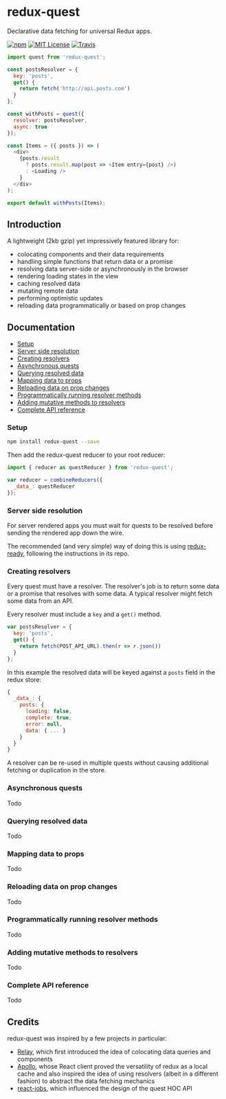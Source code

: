 # redux-quest

Declarative data fetching for universal Redux apps.

[![npm](https://img.shields.io/npm/v/redux-quest.svg?style=flat-square)](http://npm.im/redux-quest)
[![MIT License](https://img.shields.io/npm/l/react-jobs.svg?style=flat-square)](http://opensource.org/licenses/MIT)
[![Travis](https://img.shields.io/travis/djgrant/redux-quest.svg?style=flat-square)](https://travis-ci.org/ctrlplusb/redux-quest)

```js
import quest from 'redux-quest';

const postsResolver = {
  key: 'posts',
  get() {
    return fetch('http://api.posts.com')
  }
};

const withPosts = quest({
  resolver: postsResolver,
  async: true
});

const Items = ({ posts }) => (
  <div>
    {posts.result
      ? posts.result.map(post => <Item entry={post} />)
      : <Loading />
    }
  </div>
);

export default withPosts(Items);
```

## Introduction

A lightweight (2kb gzip) yet impressively featured library for:
- colocating components and their data requirements
- handling simple functions that return data or a promise
- resolving data server-side or asynchronously in the browser
- rendering loading states in the view
- caching resolved data
- mutating remote data
- performing optimistic updates
- reloading data programmatically or based on prop changes

## Documentation

- [Setup](#setup)
- [Server side resolution](#server-side-resolution)
- [Creating resolvers](#creating-resolvers)
- [Asynchronous quests](#asynchronous-quests)
- [Querying resolved data](#querying-resolved-data)
- [Mapping data to props](#mapping-data-to-props)
- [Reloading data on prop changes](#reoloading-data-on-prop-changes)
- [Programmatically running resolver methods](#programmatically-running-resolver-methods)
- [Adding mutative methods to resolvers](#adding-mutative-methods-to-resolvers)
- [Complete API reference](#complete-api-reference)

### Setup

```bash
npm install redux-quest --save
```

Then add the redux-quest reducer to your root reducer:

```js
import { reducer as questReducer } from 'redux-quest';

var reducer = combineReducers({
  _data_: questReducer
});
```

### Server side resolution

For server rendered apps you must wait for quests to be resolved before sending the rendered app down the wire.

The recommended (and very simple) way of doing this is using [redux-ready](https://github.com/djgrant/redux-ready), following the instructions in its repo.

### Creating resolvers

Every quest must have a resolver. The resolver's job is to return some data or a promise that resolves with some data. A typical resolver might fetch some data from an API.

Every resolver must include a `key` and a `get()` method.

```js
var postsResolver = {
  key: 'posts',
  get() {
    return fetch(POST_API_URL).then(r => r.json())
  }
};
```

In this example the resolved data will be keyed against a `posts` field in the redux store:

```js
{
  _data_: {
    posts: {
      loading: false,
      complete: true,
      error: null,
      data: { ... }
    }
  }
}
```

A resolver can be re-used in multiple quests without causing additional fetching or duplication in the store.

### Asynchronous quests
Todo

### Querying resolved data
Todo

### Mapping data to props
Todo

### Reloading data on prop changes
Todo

### Programmatically running resolver methods
Todo

### Adding mutative methods to resolvers
Todo

### Complete API reference
Todo

## Credits

redux-quest was inspired by a few projects in particular:
- [Relay](https://facebook.github.io/relay/), which first introduced the idea of colocating data queries and components
- [Apollo](http://dev.apollodata.com/), whose React client proved the versatility of redux as a local cache and also inspired the idea of using resolvers (albeit in a different fashion) to abstract the data fetching mechanics
- [react-jobs](https://github.com/ctrlplusb/react-jobs), which influenced the design of the quest HOC API
